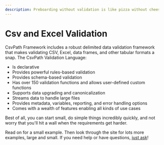 ```yaml
---
description: Preboarding without validation is like pizza without cheese
---
```


# Csv and Excel Validation

CsvPath Framework includes a robust delimited data validation framework that makes validating CSV, Excel, data frames, and other tabular formats a snap. The CsvPath Validation Language:

* Is declarative
* Provides powerful rules-based validation
* Provides schema-based validation&#x20;
* Has over 150 validation functions and allows user-defined custom functions
* Supports data upgrading and canonicalization
* Streams data to handle large files
* Provides metadata, variables, reporting, and error handling options
* Comes with a wealth of features enabling all kinds of use cases

Best of all, you can start small, do simple things incredibly quickly, and not worry that you'll hit a wall when the requirements get harder.

Read on for a small example. Then look through the site for lots more examples, large and small. If you need help or have questions, [just ask](../a-helping-hand.md)!

